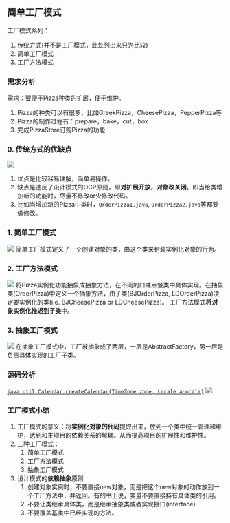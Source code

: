 ## 简单工厂模式

工厂模式系列：
1. 传统方式(并不是工厂模式，此处列出来只为比较)
2. 简单工厂模式
3. 工厂方法模式


### 需求分析
需求：要便于Pizza种类的扩展，便于维护。
1. Pizza的种类可以有很多，比如GreekPizza，CheesePizza，PepperPizza等
2. Pizza的制作过程有：prepare，bake，cut，box
3. 完成PizzaStore订购Pizza的功能


### 0. 传统方式的优缺点
![](images/CreatePizza.Tranditional.png)
1. 优点是比较容易理解，简单易操作。
2. 缺点是违反了设计模式的OCP原则，即**对扩展开放，对修改关闭**。即当给类增加新的功能时，尽量不修改or少修改代码。
3. 比如当增加新的Pizza中类时，`OrderPizza1.java`, `OrderPizza2.java`等都要做修改。


### 1. 简单工厂模式
![](images/CreatePizza.SimpleFactory.png)
简单工厂模式定义了一个创建对象的类，由这个类来封装实例化对象的行为。


### 2. 工厂方法模式
![](images/CreatePizza.FactoryMethod.png)
将Pizza实例化功能抽象成抽象方法，在不同的口味点餐类中具体实现。在抽象类(OrderPizza)中定义一个抽象方法，由子类(BJOrderPizza, LDOrderPizza)决定要实例化的类(i.e. BJCheesePizza or LDCheesePizza)。
工厂方法模式**将对象实例化推迟到子类**中。


### 3. 抽象工厂模式
![](images/CreatePizza.AbstractFactory.png)
在抽象工厂模式中，工厂被抽象成了两层，一层是AbstractFactory，另一层是负责具体实现的工厂子类。


### 源码分析
[`java.util.Calendar.createCalendar(TimeZone zone, Locale aLocale)`](https://github.com/openjdk/jdk/blob/master/src/java.base/share/classes/java/util/Calendar.java#L1692-L1736)
![](images/CreateCalendar.FactoryMethod.png)

### 工厂模式小结
1. 工厂模式的意义：将**实例化对象的代码**提取出来，放到一个类中统一管理和维护，达到和主项目的依赖关系的解耦。从而提高项目的扩展性和维护性。
2. 三种工厂模式： 
   1. 简单工厂模式
   2. 工厂方法模式
   3. 抽象工厂模式
3. 设计模式的**依赖抽象**原则
   1. 创建对象实例时，不要直接new对象，而是把这个new对象的动作放到一个工厂方法中，并返回。有的书上说，变量不要直接持有具体类的引用。
   2. 不要让类继承具体类，而是继承抽象类或者实现接口(interface)
   3. 不要覆盖基类中已经实现的方法。
